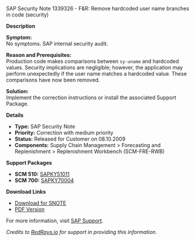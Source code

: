 SAP Security Note 1339326 - F&R: Remove hardcoded user name branches in code (security)

**Description**

**Symptom:**  
No symptoms. SAP internal security audit.

**Reason and Prerequisites:**  
Production code makes comparisons between `sy-uname` and hardcoded values. Security implications are negligible; however, the application may perform unexpectedly if the user name matches a hardcoded value. These comparisons have now been removed.

**Solution:**  
Implement the correction instructions or install the associated Support Package.

**Details**

- **Type:** SAP Security Note
- **Priority:** Correction with medium priority
- **Status:** Released for Customer on 08.10.2009
- **Components:** Supply Chain Management > Forecasting and Replenishment > Replenishment Workbench (SCM-FRE-RWB)

**Support Packages**

- **SCM 510:** [SAPKY51011](https://me.sap.com/supportpackage/SAPKY51011)
- **SCM 700:** [SAPKY70004](https://me.sap.com/supportpackage/SAPKY70004)

**Download Links**

- [Download for SNOTE](https://notesdownloads.sap.com/note/0040000007880862017)
- [PDF Version](https://userapps.support.sap.com/sap/support/sfm/notes/print/0001339326?language=en-US&token=27433402C2772AC0B24CE0AF31AC77D6)

For more information, visit [SAP Support](https://me.sap.com/).

*Credits to [RedRays.io](https://redrays.io) for support in providing this information.*